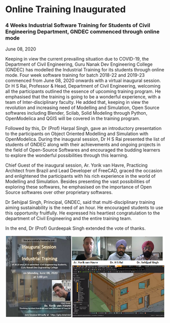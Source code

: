 # Online  Training Inaugurated

### 4 Weeks Industrial Software Training for Students of Civil Engineering Department, GNDEC commenced through online mode

June 08, 2020

Keeping in view the current prevailing situation due to COVID-19, 
the Department of Civil Engineering, Guru Nanak Dev Engineering College (GNDEC)
has modelled the Industrial Training for its students through online mode. 
Four week software training for batch 2018-22 and 2019-23 commenced from 
June 08, 2020 onwards with a virtual inaugural session. 
Dr H S Rai, Professor & Head, Department of Civil Engineering, 
welcoming all the participants outlined the essence of upcoming
training program. He emphasised that the training is going to be a
wonderful experience, with a team of Inter-disciplinary faculty.
He added that, keeping in view the revolution and increasing need of
Modelling and Simulation, Open Source softwares including Blender, Scilab, 
Solid Modeling through Python, OpenModelica and QGIS will be covered
in the training program.

Followed by this, Dr (Prof) Harpal Singh, gave 
an introductory presentation to the participants on Object Oriented Modelling
and Simulation with OpenModelica. During the inaugural session, 
Dr H S Rai presented the list of students of GNDEC along 
with their achievements and ongoing projects in the field 
of Open-Source Softwares and encouraged the budding learners to explore
the wonderful possibilities through this learning.

Chief Guest of the inaugural session, Ar. Yorik van Havre,
Practicing Architect from Brazil and Lead Developer of FreeCAD,
graced the occasion and enlightened the participants with his rich
experience in the world of Modelling and Simulation. Besides presenting
the vast possibilities of exploring these softwares, 
he emphasised on the importance of Open Source softwares over other 
proprietary softwares.

Dr Sehijpal Singh, Principal, GNDEC, said that 
multi-disciplinary training aiming sustainability is the need of an hour. 
He encouraged students to use this opportunity fruitfully.
He expressed his heartiest congratulation to the department of
Civil Engineering and the entire training team. 

In the end, Dr (Prof) Gurdeepak Singh extended the vote of thanks. 


![Collage](images/Collage.png)
